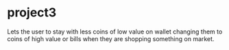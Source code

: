 # project3
Lets the user to stay with less coins of low value on wallet changing them to coins of high value or bills when they are shopping something on market.
